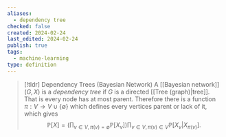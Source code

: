 ```yaml
---
aliases:
  - dependency tree
checked: false
created: 2024-02-24
last_edited: 2024-02-24
publish: true
tags:
  - machine-learning
type: definition
---
```

>[!tldr] Dependency Trees (Bayesian Network)
>A [[Bayesian network]] $(G, X)$ is a *dependency tree* if $G$ is a directed [[Tree (graph)|tree]]. That is every node has at most parent. Therefore there is a function $\pi: V \rightarrow V \cup \{\emptyset\}$ which defines every vertices parent or lack of it, which gives
>$$\mathbb{P}[X] = \left ( \prod_{v \in V, \pi(v) = \emptyset} \mathbb{P}[X_v] \right ) \prod_{v \in V, \pi(v) \in V} \mathbb{P}[X_v \vert X_{\pi(v)}].$$
>

